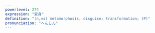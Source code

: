 ```yaml
---
powerlevel: 274
expression: "変身"
definition: "(n,vs) metamorphosis; disguise; transformation; (P)"
pronunciation: "へんしん"
---
```

